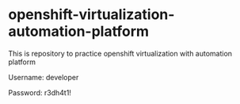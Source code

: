 # openshift-virtualization-automation-platform
This is repository to practice openshift virtualization with automation platform



Username: developer

Password: r3dh4t1!